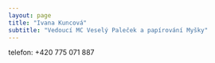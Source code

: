 ```yaml
---
layout: page
title: "Ivana Kuncová"
subtitle: "Vedoucí MC Veselý Paleček a papírování Myšky"
---
```


telefon: +420 775 071 887
